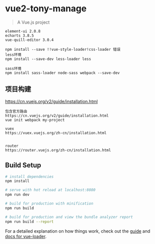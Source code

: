 # vue2-tony-manage

> A Vue.js project

```
element-ui 2.0.8
echarts 3.8.5
vue-quill-editor 3.0.4
```


```
npm install --save !!vue-style-loader!css-loader 错误
less环境
npm install --save-dev less-loader less

sass环境
npm install sass-loader node-sass webpack --save-dev

```


## 项目构建
https://cn.vuejs.org/v2/guide/installation.html
```
包含官方路由
https://cn.vuejs.org/v2/guide/installation.html
vue init webpack my-project

vuex
https://vuex.vuejs.org/zh-cn/installation.html


router
https://router.vuejs.org/zh-cn/installation.html
```


## Build Setup

``` bash
# install dependencies
npm install

# serve with hot reload at localhost:8080
npm run dev

# build for production with minification
npm run build

# build for production and view the bundle analyzer report
npm run build --report
```

For a detailed explanation on how things work, check out the [guide](http://vuejs-templates.github.io/webpack/) and [docs for vue-loader](http://vuejs.github.io/vue-loader).
